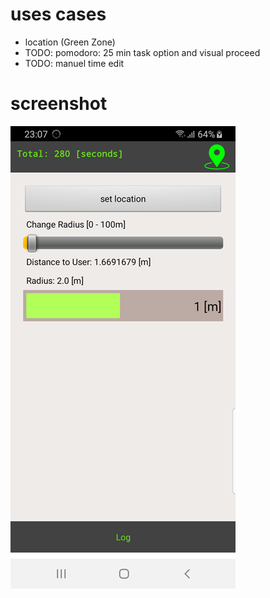# uses cases
- location (Green Zone)
- TODO: pomodoro: 25 min task option and visual proceed
- TODO: manuel time edit

# screenshot
![daily screenshot](daily-screenshot.png)
